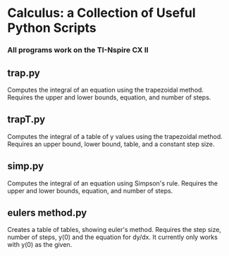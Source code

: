 # Calculus: a Collection of Useful Python Scripts
### All programs work on the TI-Nspire CX II
## trap.py 
Computes the integral of an equation using the trapezoidal method. Requires the upper and lower bounds, equation, and number of steps. 
## trapT.py
Computes the integral of a table of y values using the trapezoidal method. Requires an upper bound, lower bound, table, and a constant step size. 
## simp.py
Computes the integral of an equation using Simpson's rule. Requires the upper and lower bounds, equation, and number of steps.  
## eulers method.py
Creates a table of tables, showing euler's method. Requires the step size, number of steps, y(0) and the equation for dy/dx. It currently only works with y(0) as the given. 
